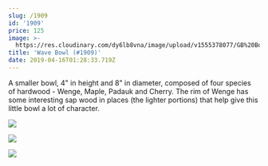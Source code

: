 ```yaml
---
slug: /1909
id: '1909'
price: 125
image: >-
  https://res.cloudinary.com/dy6lb8vna/image/upload/v1555378077/GB%20Bowlworks%20Gallery/1909b.jpg
title: 'Wave Bowl (#1909)'
date: 2019-04-16T01:28:33.719Z
---
```

A smaller bowl, 4" in height and 8" in diameter, composed of four species of hardwood - Wenge, Maple, Padauk and Cherry.  The rim of Wenge has some interesting sap wood in places (the lighter portions) that help give this little bowl a lot of character.

![](https://res.cloudinary.com/dy6lb8vna/image/upload/v1555378077/GB%20Bowlworks%20Gallery/1909c.jpg)

![](https://res.cloudinary.com/dy6lb8vna/image/upload/v1555378376/GB%20Bowlworks%20Gallery/IMG_4270.jpg)

![](https://res.cloudinary.com/dy6lb8vna/image/upload/v1555378420/GB%20Bowlworks%20Gallery/IMG_4271.jpg)
